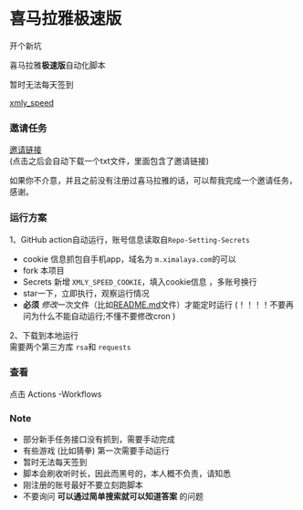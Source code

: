 # 喜马拉雅极速版

开个新坑

喜马拉雅**极速版**自动化脚本

暂时无法每天签到

 [xmly_speed](xmly_speed.py) 


### 邀请任务

[邀请链接](https://1577553307077650.cn-beijing.fc.aliyuncs.com/2016-08-15/proxy/xmly-GreetingService-812BA409BF91/GreetingFunction/)  
(点击之后会自动下载一个txt文件，里面包含了邀请链接)

如果你不介意，并且之前没有注册过喜马拉雅的话，可以帮我完成一个邀请任务，感谢。



### 运行方案

1、GitHub action自动运行，账号信息读取自`Repo-Setting-Secrets`  

- cookie 信息抓包自手机app，域名为 `m.ximalaya.com`的可以
- fork 本项目
- Secrets 新增 `XMLY_SPEED_COOKIE`，填入cookie信息 ，多账号换行
- star一下，立即执行，观察运行情况
-  **必须**  *修改*一次文件（比如[README.md](README.md)文件）才能定时运行   (！！！！不要再问为什么不能自动运行;不懂不要修改cron )

2、下载到本地运行   
   需要两个第三方库 `rsa`和 `requests`  
   

### 查看

点击 Actions -Workflows

### Note
- 部分新手任务接口没有抓到，需要手动完成  
- 有些游戏 (比如猜拳) 第一次需要手动运行
- 暂时无法每天签到
- 脚本会刷收听时长，因此而黑号的，本人概不负责，请知悉
- 刚注册的账号最好不要立刻跑脚本
- 不要询问 **可以通过简单搜索就可以知道答案** 的问题
